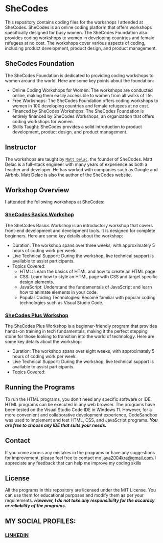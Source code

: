 # SheCodes
This repository contains coding files for the workshops I attended at SheCodes. SheCodes is an online coding platform that offers workshops specifically designed for busy women. The SheCodes Foundation also provides coding workshops to women in developing countries and female refugees at no cost. The workshops cover various aspects of coding, including product development, product design, and product management.

## SheCodes Foundation
The SheCodes Foundation is dedicated to providing coding workshops to women around the world. Here are some key points about the foundation:
* Online Coding Workshops for Women: The workshops are conducted online, making them easily accessible to women from all walks of life.
* Free Workshops: The SheCodes Foundation offers coding workshops to women in 100 developing countries and female refugees at no cost.
* Financed by SheCodes Workshops: The SheCodes Foundation is entirely financed by SheCodes Workshops, an organization that offers coding workshops for women.
* Skills Taught: SheCodes provides a solid introduction to product development, product design, and product management.

## Instructor
The workshops are taught by [`Matt Delac`](https://www.linkedin.com/in/mattdelac/), the founder of SheCodes. Matt Delac is a full-stack engineer with many years of experience as both a teacher and developer. He has worked with companies such as Google and Airbnb. Matt Delac is also the author of the SheCodes website.

## Workshop Overview
I attended the following workshops at SheCodes:

### [SheCodes Basics Workshop](https://github.com/fromjyce/SheCodes/tree/main/SheCodesBasics)
The SheCodes Basics Workshop is an introductory workshop that covers front-end development and development tools. It is designed for complete beginners. Here are some key details about the workshop:

* Duration: The workshop spans over three weeks, with approximately 5 hours of coding work per week.
* Live Technical Support: During the workshop, live technical support is available to assist participants.
* Topics Covered:
  * HTML: Learn the basics of HTML and how to create an HTML page.
  * CSS: Learn how to style an HTML page with CSS and target specific design elements.
  * JavaScript: Understand the fundamentals of JavaScript and learn how to animate elements in your code.
  * Popular Coding Technologies: Become familiar with popular coding technologies such as Visual Studio Code.

### [SheCodes Plus Workshop](https://github.com/fromjyce/SheCodes/tree/main/SheCodesPlus)
The SheCodes Plus Workshop is a beginner-friendly program that provides hands-on training in tech fundamentals, making it the perfect stepping stone for those looking to transition into the world of technology. Here are some key details about the workshop:

* Duration: The workshop spans over eight weeks, with approximately 5 hours of coding work per week.
* Live Technical Support: During the workshop, live technical support is available to assist participants.
* Topics Covered:

## Running the Programs
To run the HTML programs, you don't need any specific software or IDE. HTML programs can be executed in any web browser.  The programs have been tested on the Visual Studio Code IDE in Windows 11. However, for a more convenient and collaborative development experience, CodeSandbox was used to implement and test HTML, CSS, and JavaScript programs.
***You are free to choose any IDE that suits your needs.***

## Contact
If you come across any mistakes in the programs or have any suggestions for improvement, please feel free to contact me <jaya2004kra@gmail.com>. I appreciate any feedback that can help me improve my coding skills

## License
All the programs in this repository are licensed under the MIT License. You can use them for educational purposes and modify them as per your requirements. ***However, I do not take any responsibility for the accuracy or reliability of the programs.***

## MY SOCIAL PROFILES:
### [LINKEDIN](https://www.linkedin.com/in/jayashre-%E2%80%8E-932002251/)



